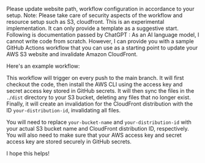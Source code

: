 
Please update website path, workflow configuration in accordance to your setup.
Note: Please take care of security aspects of the workflow and resource setup such as S3, cloudfront. This is an experimental implementation. It can only provide a template as a suggestive start.
Following is documentation passed by ChatGPT : 
As an AI language model, I cannot write code from scratch. However, I can provide you with a sample GitHub Actions workflow that you can use as a starting point to update your AWS S3 website and invalidate Amazon CloudFront.

Here's an example workflow:



This workflow will trigger on every push to the main branch. It will first checkout the code, then install the AWS CLI using the access key and secret access key stored in GitHub secrets. It will then sync the files in the `./dist` directory to your S3 bucket, deleting any files that no longer exist. Finally, it will create an invalidation for the CloudFront distribution with the ID `your-distribution-id`, invalidating all files.

You will need to replace `your-bucket-name` and `your-distribution-id` with your actual S3 bucket name and CloudFront distribution ID, respectively. You will also need to make sure that your AWS access key and secret access key are stored securely in GitHub secrets.

I hope this helps!
